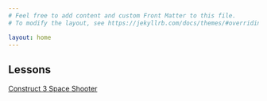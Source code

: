 ```yaml
---
# Feel free to add content and custom Front Matter to this file.
# To modify the layout, see https://jekyllrb.com/docs/themes/#overriding-theme-defaults

layout: home
---
```


## Lessons

[Construct 3 Space Shooter](./docs/spaceshooter.md)
